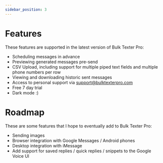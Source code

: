 ```yaml
---
sidebar_position: 3
---
```


# Features
These features are supported in the latest version of Bulk Texter Pro:
* Scheduling messages in advance
* Previewing generated messages pre-send
* CSV Upload, including support for multiple piped text fields and multiple phone numbers per row
* Viewing and downloading historic sent messages
* Access to personal support via support@bulktexterpro.com
* Free 7 day trial
* Dark mode :)

# Roadmap
These are some features that I hope to eventually add to Bulk Texter Pro:
* Sending images
* Browser integration with Google Messages / Android phones
* Desktop integration with iMessage
* Add support for saved replies / quick replies / snippets to the Google Voice UI